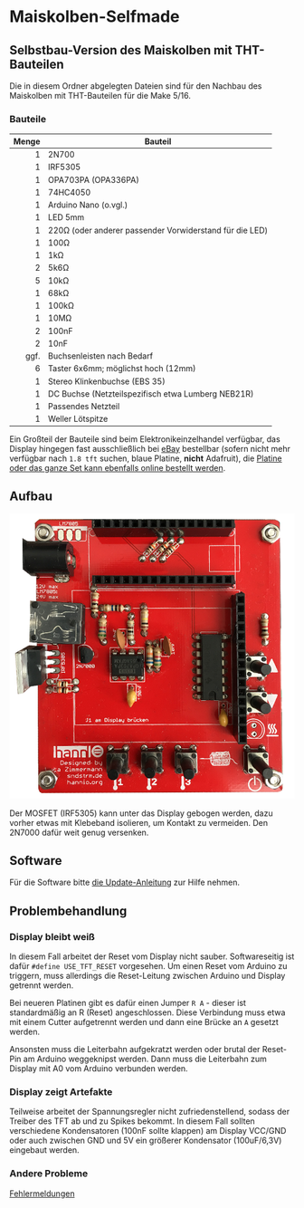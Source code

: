 # Maiskolben-Selfmade

## Selbstbau-Version des Maiskolben mit THT-Bauteilen

Die in diesem Ordner abgelegten Dateien sind für den Nachbau des Maiskolben mit THT-Bauteilen für die Make 5/16.

### Bauteile

| Menge | Bauteil |
---: | ---
1 | 2N700
1 | IRF5305
1 | OPA703PA (OPA336PA)
1 | 74HC4050
1 | Arduino Nano (o.vgl.)
1 | LED 5mm
1 | 220Ω (oder anderer passender Vorwiderstand für die LED)
1 | 100Ω
1 | 1kΩ
2 | 5k6Ω
5 | 10kΩ
1 | 68kΩ
1 | 100kΩ
1 | 10MΩ
2 | 100nF
2 | 10nF
ggf. | Buchsenleisten nach Bedarf
6 | Taster 6x6mm; möglichst hoch (12mm)
1 | Stereo Klinkenbuchse (EBS 35)
1 | DC Buchse (Netzteilspezifisch etwa Lumberg NEB21R)
1 | Passendes Netzteil
1 | Weller Lötspitze

Ein Großteil der Bauteile sind beim Elektronikeinzelhandel verfügbar, das Display hingegen fast ausschließlich bei [eBay](http://sndstrm.de/18tft) bestellbar (sofern nicht mehr verfügbar nach `1.8 tft` suchen, blaue Platine, **nicht** Adafruit), die [Platine oder das ganze Set kann ebenfalls online bestellt werden](https://hannio.org/produkt/maiskolben-tht/).


## Aufbau

![Bestückte Platine](https://github.com/ArduinoHannover/Maiskolben/raw/master/images/Maiskolben_THT_placed.png "Ohne LED")

Der MOSFET (IRF5305) kann unter das Display gebogen werden, dazu vorher etwas mit Klebeband isolieren, um Kontakt zu vermeiden. Den 2N7000 dafür weit genug versenken.

## Software

Für die Software bitte [die Update-Anleitung](https://github.com/ArduinoHannover/Maiskolben#software-update) zur Hilfe nehmen.

## Problembehandlung

### Display bleibt weiß
In diesem Fall arbeitet der Reset vom Display nicht sauber. Softwareseitig ist dafür `#define USE_TFT_RESET` vorgesehen. Um einen Reset vom Arduino zu triggern, muss allerdings die Reset-Leitung zwischen Arduino und Display getrennt werden.

Bei neueren Platinen gibt es dafür einen Jumper `R A` - dieser ist standardmäßig an R (Reset) angeschlossen. Diese Verbindung muss etwa mit einem Cutter aufgetrennt werden und dann eine Brücke an `A` gesetzt werden.

Ansonsten muss die Leiterbahn aufgekratzt werden oder brutal der Reset-Pin am Arduino weggeknipst werden. Dann muss die Leiterbahn zum Display mit A0 vom Arduino verbunden werden.

### Display zeigt Artefakte
Teilweise arbeitet der Spannungsregler nicht zufriedenstellend, sodass der Treiber des TFT ab und zu Spikes bekommt. In diesem Fall sollten verschiedene Kondensatoren (100nF sollte klappen) am Display VCC/GND oder auch zwischen GND und 5V ein größerer Kondensator (100uF/6,3V) eingebaut werden.

### Andere Probleme

[Fehlermeldungen](https://github.com/ArduinoHannover/Maiskolben#fehlermeldungen)